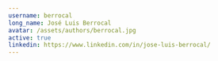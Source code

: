 ```yaml
---
username: berrocal
long_name: José Luis Berrocal
avatar: /assets/authors/berrocal.jpg
active: true
linkedin: https://www.linkedin.com/in/jose-luis-berrocal/
---
```

